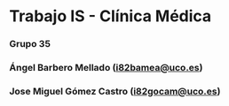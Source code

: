# Trabajo IS - Clínica Médica
### Grupo 35
### Ángel Barbero Mellado (i82bamea@uco.es)
### Jose Miguel Gómez Castro (i82gocam@uco.es)
